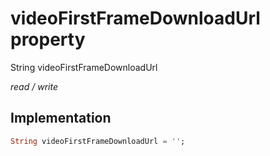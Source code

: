 


# videoFirstFrameDownloadUrl property







String videoFirstFrameDownloadUrl
  
_<span class="feature">read / write</span>_






## Implementation

```dart
String videoFirstFrameDownloadUrl = '';
```







